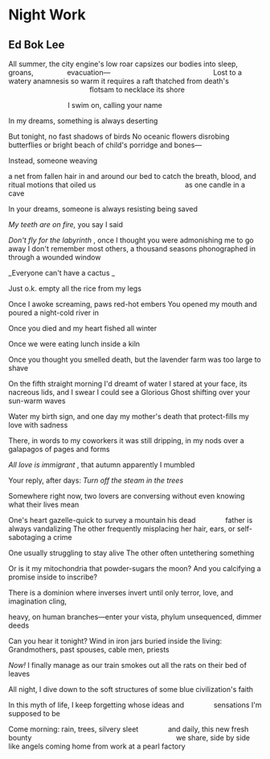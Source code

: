 # Night Work
## Ed Bok Lee
All summer, the city engine's low
roar capsizes our bodies into sleep,
groans,
                evacuation—
                                                   Lost to a watery
anamnesis so warm it requires a raft
thatched from death's
                                         flotsam to necklace its shore

                              I swim on, calling your name

In my dreams, something is always deserting

But tonight, no fast shadows of birds
No oceanic flowers disrobing butterflies
or bright beach of child's porridge and bones—

Instead, someone weaving

a net from fallen hair in and around our bed
to catch the breath, blood, and ritual
motions that oiled us
                                            as one candle in a cave

In your dreams, someone is always resisting being saved

 _My teeth_ _are on fire,_ you say I said

 _Don't fly for the labyrinth_ , once
I thought you were admonishing me to go away
I don't remember most others, a thousand seasons
phonographed in through a wounded window

 _Everyone can't have a cactus
_

Just o.k. empty all the rice from my legs

Once I awoke screaming, paws red-hot embers
You opened my mouth and poured a night-cold river in

Once you died and my heart fished all winter

Once we were eating lunch inside a kiln

Once you thought you smelled death,
but the lavender farm was too large to shave

On the fifth straight morning I'd dreamt of water
I stared at your face, its nacreous lids,
and I swear I could see a Glorious Ghost shifting
over your sun-warm waves

Water my birth sign, and one day my mother's death
that protect-fills my love with sadness

There, in words to my coworkers
it was still dripping, in my nods
over a galapagos of pages and forms

 _All love is immigrant_ , that autumn apparently
I mumbled

Your reply, after days: _Turn off the steam in the trees_

Somewhere right now, two lovers are conversing
without even knowing what their lives mean

One's heart gazelle-quick to survey a mountain his dead
              father is always vandalizing
The other frequently misplacing her hair, ears, or self-
sabotaging a crime

One usually struggling to stay alive
The other often untethering something

Or is it my mitochondria that powder-sugars the moon?
And you calcifying a promise inside to inscribe?

There is a dominion where inverses
invert until only terror, love, and imagination cling,

heavy, on human branches—enter your vista, phylum
unsequenced, dimmer deeds

Can you hear it tonight?
Wind in iron jars buried inside the living:
Grandmothers, past spouses, cable men, priests

 _Now!_ I finally manage
as our train smokes out all the rats on their bed of leaves

All night, I dive
down to the soft structures of some blue civilization's faith

In this myth of life, I keep forgetting whose ideas and
              sensations I'm supposed to be

Come morning: rain, trees, silvery
sleet
              and daily, this new fresh bounty
                                                                        we
share, side by side
like angels coming home from work at a pearl factory